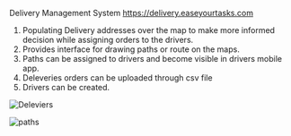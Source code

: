 Delivery Management System
https://delivery.easeyourtasks.com

1. Populating Delivery addresses over the map to make more informed decision while assigning orders to the drivers.
2. Provides interface for drawing paths or route on the maps.
3. Paths can be assigned to drivers and become visible in drivers mobile app.
4. Deleveries orders can be uploaded through csv file
5. Drivers can be created.
   
![Deleviers](https://github.com/Harkirat31/bounce123-repo/assets/26318290/034814db-8af5-4f9b-9027-5c881a0d544f)

![paths](https://github.com/Harkirat31/bounce123-repo/assets/26318290/d357776f-935c-44c4-b6e7-c76e39647cd5)
